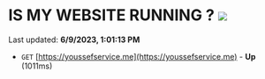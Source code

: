 # IS MY WEBSITE RUNNING ? [![](https://img.shields.io/static/v1?label=Sponsor&message=%E2%9D%A4&logo=GitHub&color=%23fe8e86)](https://github.com/sponsors/<username>)

Last updated: **6/9/2023, 1:01:13 PM**

- `GET` [https://youssefservice.me](https://youssefservice.me) - **Up** (1011ms)
